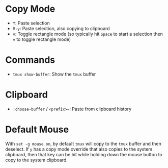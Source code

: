 # Copy Mode

- `Y`: Paste selection
- `M-y`: Paste selection, also copying to clipboard
- `v`: Toggle rectangle mode (so typically hit `Space` to start a selection then `v` to toggle rectangle mode)

# Commands

- `tmux show-buffer`: Show the `tmux` buffer

# Clipboard

- `:choose-buffer` / `<prefix>=`: Paste from clipboard history

# Default Mouse

With `set -g mouse on`, by default `tmux` will copy to the `tmux` buffer and then deselect. If `y` has a copy mode override that also copies to the system clipboard, then that key can be hit while holding down the mouse button to copy to the system clipboard.
